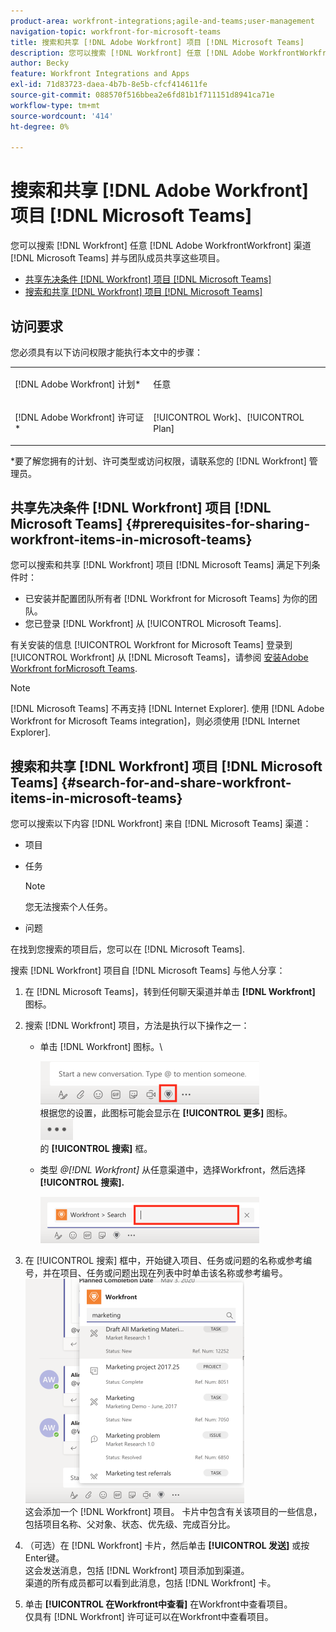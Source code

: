 ```yaml
---
product-area: workfront-integrations;agile-and-teams;user-management
navigation-topic: workfront-for-microsoft-teams
title: 搜索和共享 [!DNL Adobe Workfront] 项目 [!DNL Microsoft Teams]
description: 您可以搜索 [!DNL Workfront] 任意 [!DNL Adobe WorkfrontWorkfront] 渠道 [!DNL Microsoft Teams] 并与团队成员共享这些项目。
author: Becky
feature: Workfront Integrations and Apps
exl-id: 71d83723-daea-4b7b-8e5b-cfcf414611fe
source-git-commit: 088570f516bbea2e6fd81b1f711151d8941ca71e
workflow-type: tm+mt
source-wordcount: '414'
ht-degree: 0%

---
```


# 搜索和共享 [!DNL Adobe Workfront] 项目 [!DNL Microsoft Teams]

您可以搜索 [!DNL Workfront] 任意 [!DNL Adobe WorkfrontWorkfront] 渠道 [!DNL Microsoft Teams] 并与团队成员共享这些项目。

* [共享先决条件 [!DNL Workfront] 项目 [!DNL Microsoft Teams]](#prerequisites-for-sharing-workfront-items-in-microsoft-teams-prerequisites-for-sharing-workfront-items-in-microsoft-teams)
* [搜索和共享 [!DNL Workfront] 项目 [!DNL Microsoft Teams]](#search-for-and-share-adobe-workfront-items-in-microsoft-teams)

## 访问要求

您必须具有以下访问权限才能执行本文中的步骤：

<table style="table-layout:auto"> 
 <col> 
 <col> 
 <tbody> 
  <tr> 
   <td role="rowheader">[!DNL Adobe Workfront] 计划*</td> 
   <td> <p>任意</p> </td> 
  </tr> 
  <tr> 
   <td role="rowheader">[!DNL Adobe Workfront] 许可证*</td> 
   <td> <p>[!UICONTROL Work]、[!UICONTROL Plan]</p> </td> 
  </tr> 
 </tbody> 
</table>

&#42;要了解您拥有的计划、许可类型或访问权限，请联系您的 [!DNL Workfront] 管理员。

## 共享先决条件 [!DNL Workfront] 项目 [!DNL Microsoft Teams] {#prerequisites-for-sharing-workfront-items-in-microsoft-teams}

您可以搜索和共享 [!DNL Workfront] 项目 [!DNL Microsoft Teams] 满足下列条件时：

* 已安装并配置团队所有者 [!DNL Workfront for Microsoft Teams] 为你的团队。
* 您已登录 [!DNL Workfront] 从 [!UICONTROL Microsoft Teams].

有关安装的信息 [!UICONTROL Workfront for Microsoft Teams] 登录到 [!UICONTROL Workfront] 从 [!DNL Microsoft Teams]，请参阅 [安装Adobe Workfront forMicrosoft Teams](../../workfront-integrations-and-apps/using-workfront-with-microsoft-teams/install-workfront-ms-teams.md).

>[!NOTE]
>
>[!DNL Microsoft Teams] 不再支持 [!DNL Internet Explorer]. 使用 [!DNL Adobe Workfront for Microsoft Teams integration]，则必须使用 [!DNL Internet Explorer].


## 搜索和共享 [!DNL Workfront] 项目 [!DNL Microsoft Teams] {#search-for-and-share-workfront-items-in-microsoft-teams}

您可以搜索以下内容 [!DNL Workfront] 来自 [!DNL Microsoft Teams] 渠道：

* 项目
* 任务

   >[!NOTE]
   >
   >您无法搜索个人任务。

* 问题

在找到您搜索的项目后，您可以在 [!DNL Microsoft Teams].

搜索 [!DNL Workfront] 项目自 [!DNL Microsoft Teams] 与他人分享：

1. 在 [!DNL Microsoft Teams]，转到任何聊天渠道并单击 **[!DNL Workfront]** 图标。
1. 搜索 [!DNL Workfront] 项目，方法是执行以下操作之一：

   * 单击 [!DNL Workfront] 图标。\

      ![ms_teams_workfront_pinned_icon_highlight_png](assets/ms-teams-workfront-pinned-icon-highlight-350x69.png)\
      根据您的设置，此图标可能会显示在 **[!UICONTROL 更多]** 图标。\
      ![more_icon.png](assets/more-icon-52x34.png)\
      的 **[!UICONTROL 搜索]** 框。

   * 类型 *@[!DNL Workfront]* 从任意渠道中，选择Workfront，然后选择 **[!UICONTROL 搜索].**

      ![ms_teams_search_from_command.png](assets/ms-teams-search-from-command-350x74.png)

1. 在 [!UICONTROL 搜索] 框中，开始键入项目、任务或问题的名称或参考编号，并在项目、任务或问题出现在列表中时单击该名称或参考编号。\
   ![ms_teams_searching_for_items.png](assets/ms-teams-searching-for-items-350x359.png)\
   这会添加一个 [!DNL Workfront] 项目。 卡片中包含有关该项目的一些信息，包括项目名称、父对象、状态、优先级、完成百分比。

1. （可选）在 [!DNL Workfront] 卡片，然后单击 **[!UICONTROL 发送]** 或按Enter键。\
   这会发送消息，包括 [!DNL Workfront] 项目添加到渠道。\
   渠道的所有成员都可以看到此消息，包括 [!DNL Workfront] 卡。

1. 单击 **[!UICONTROL 在Workfront中查看]** 在Workfront中查看项目。\
   仅具有 [!DNL Workfront] 许可证可以在Workfront中查看项目。
